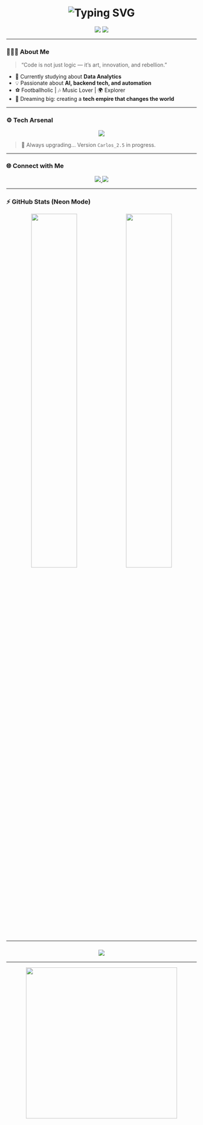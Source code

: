 <h1 align="center">
  <img src="https://readme-typing-svg.herokuapp.com?font=Orbitron&weight=600&size=35&pause=1000&color=00F0FF&center=true&vCenter=true&width=500&lines=Hey,+I'm+Carlos!+🤘;Software+Developer+%F0%9F%92%BB;Welcome+to+my+digital+universe+🚀" alt="Typing SVG" />
</h1>

<p align="center">
  <img src="https://img.shields.io/badge/Code%20Mode-ON%20🧠-00FFFF?style=for-the-badge&logo=github&logoColor=black" />
  <img src="https://img.shields.io/badge/Status-Exploring%20the%20Future-0A0A0A?style=for-the-badge&color=0f0f0f" />
</p>

---

### 👨🏻‍💻 About Me

> “Code is not just logic — it’s art, innovation, and rebellion.”

- 🔭 Currently studying about **Data Analytics**
- 💡 Passionate about **AI, backend tech, and automation**
- ⚽ Footballholic | 🎶 Music Lover | 🌍 Explorer
- 🚀 Dreaming big: creating a **tech empire that changes the world**

---

### ⚙️ Tech Arsenal

<p align="center">
  <img src="https://skillicons.dev/icons?i=python,fastapi,flask,django,js,html,css,postgresql,powershell,git,linux" />
</p>

> 🧠 Always upgrading... Version `Carlos_2.5` in progress.

---

### 🌐 Connect with Me

<p align="center">
  <a href="https://www.linkedin.com/in/carlos-henrique-700560232/" target="_blank">
    <img src="https://img.shields.io/badge/LinkedIn-0A66C2?style=for-the-badge&logo=linkedin&logoColor=white" />
  </a>
  <a href="https://www.instagram.com/_carloostrindade__/" target="_blank">
    <img src="https://img.shields.io/badge/Instagram-FF0080?style=for-the-badge&logo=instagram&logoColor=white" />
  </a>
</p>

---

### ⚡ GitHub Stats (Neon Mode)

<p align="center">
  <img width="49%" src="https://github-readme-stats.vercel.app/api?username=carloshenrique44&show_icons=true&theme=radical&bg_color=000000&title_color=00F0FF&text_color=FFFFFF&icon_color=00F0FF" />
  <img width="49%" src="https://github-readme-streak-stats.herokuapp.com/?user=carlos-trindade&theme=radical&background=000000&stroke=00F0FF&ring=00F0FF&fire=00F0FF&currStreakLabel=00F0FF" />
</p>

---

<h3 align="center">
  <img src="https://readme-typing-svg.herokuapp.com?font=Orbitron&weight=600&size=24&duration=4000&pause=500&color=00F0FF&center=true&vCenter=true&width=600&lines=Building+the+future,+one+commit+at+a+time...;Stay+focused,+stay+curious,+stay+hungry." />
</h3>

---

<p align="center">
  <img src="https://github.com/knyzorg/gifhub/blob/main/spacebar.gif" width="400">
</p>
